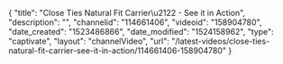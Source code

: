 {
    "title": "Close Ties Natural Fit Carrier\u2122 - See it in Action",
    "description": "",
    "channelid": "114661406",
    "videoid": "158904780",
    "date_created": "1523486866",
    "date_modified": "1524158962",
    "type": "captivate",
    "layout": "channelVideo",
    "url": "\/latest-videos\/close-ties-natural-fit-carrier-see-it-in-action\/114661406-158904780"
}